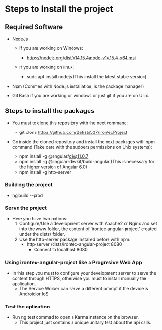 
# Steps to Install the project

## Required Software
- NodeJs
    - If you are working on Windows:
        - https://nodejs.org/dist/v14.15.4/node-v14.15.4-x64.msi

    - If you are working on linux:  
        - sudo apt install nodejs (This install the latest stable version)

- Npm (Commes with Node.js installation, is the package manager)

- Git Bash if you are working on windows or just git if you are on Unix.

## Steps to install the packages
- You must to clone this repository with the next command:
    - git clone https://github.com/Batista537/irontecProject
    
- Go inside the cloned repository and install the next packages with npm command (Take care with the sudoers permissions on Unix systems):
    - npm install -g @angular/cli@11.0.7
    - npm install -g @angular-devkit/build-angular (This is necessary for the higher version of Angular 6.0)
    - npm install -g http-server

### Building the project
- ng build --prod

### Serve the project
- Here you have two options:
    1. Configure/Use a development server with Apache2 or Nginx and set into the www folder, the content of 'irontec-angular-project' created under the dists/ folder.
    2. Use the http-server package installed before with npm:
        - http-server /dists/irontec-angular-project 8080
            - Connect to localhost:8080

### Using irontec-angular-project like a Progresive Web App
- In this step you must to configure your development server to serve the content through HTTPS, otherwise you must to install manually the application.
    - The Service Worker can serve a different prompt if the device is Android or IoS

### Test the aplication
- Run ng test commad to open a Karma instance on the browser.
    - This project just contains a unique unitary test about the api calls.






